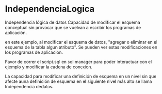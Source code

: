 # IndependenciaLogica
Independencia lógica de datos
Capacidad de modificar el esquema conceptual sin provocar que se vuelvan a escribir los programas de aplicación.

en este ejemplo, al modificar el esquema de datos, "agregar o eliminar en el esquema de la tabla algun atributo".
Se pueden ver estas modificaciones en los programas de aplicacion.

Favor de correr el script.sql en sql manager para poder interactuar con el ejemplo y modificar la cadena de conexion.


La capacidad para modificar una definición de esquema en un nivel sin que afecte auna definición de esquema en el siguiente nivel más alto se llama Independencia dedatos.
